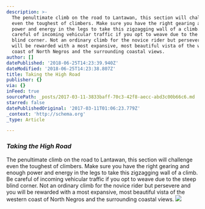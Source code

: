 ```yaml
---
description: >-
  The penultimate climb on the road to Lantawan, this section will challenge
  even the toughest of climbers. Make sure you have the right gearing and enough
  power and energy in the legs to take this zigzagging wall of a climb. Be
  careful of incoming vehicular traffic if you opt to weave due to the steep
  blind corner. Not an ordinary climb for the novice rider but persevere and you
  will be rewarded with a most expansive, most beautiful vista of the western
  coast of North Negros and the surrounding coastal views.
author: []
datePublished: '2018-06-25T14:23:39.940Z'
dateModified: '2018-06-25T14:23:38.807Z'
title: Taking the High Road
publisher: {}
via: {}
inFeed: true
sourcePath: _posts/2017-03-11-3833baff-70c3-42f8-aecc-abd3c00b66c6.md
starred: false
datePublishedOriginal: '2017-03-11T01:06:23.779Z'
_context: 'http://schema.org'
_type: Article

---
```

### _Taking the High Road_

The penultimate climb on the road to Lantawan, this section will challenge even the toughest of climbers. Make sure you have the right gearing and enough power and energy in the legs to take this zigzagging wall of a climb. Be careful of incoming vehicular traffic if you opt to weave due to the steep blind corner. Not an ordinary climb for the novice rider but persevere and you will be rewarded with a most expansive, most beautiful vista of the western coast of North Negros and the surrounding coastal views.
![](https://the-grid-user-content.s3-us-west-2.amazonaws.com/8115c334-02b2-48d3-b857-49dce0892d03.jpg)